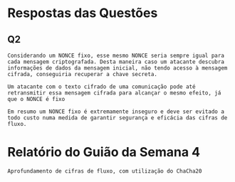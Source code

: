 # Respostas das Questões
## Q2
    Considerando um NONCE fixo, esse mesmo NONCE seria sempre igual para cada mensagem criptografada. Desta maneira caso um atacante descubra informações de dados da mensagem inicial, não tendo acesso à mensagem cifrada, conseguiria recuperar a chave secreta.
    
    Um atacante com o texto cifrado de uma comunicação pode até retransmitir essa mensagem cifrada para alcançar o mesmo efeito, já que o NONCE é fixo

    Em resumo um NONCE fixo é extremamente inseguro e deve ser evitado a todo custo numa medida de garantir segurança e eficácia das cifras de fluxo.

# Relatório do Guião da Semana 4
    Aprofundamento de cifras de fluxo, com utilização do ChaCha20